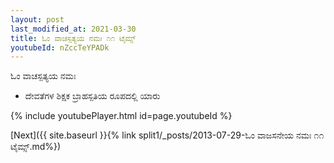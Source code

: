 ```yaml
---
layout: post
last_modified_at: 2021-03-30
title: ಓಂ ವಾಚಸ್ಪತ್ಯಯ ನಮಃ ೧೧ ಟೈಮ್ಸ್
youtubeId: nZccTeYPADk
---
```

 
 
 ಓಂ ವಾಚಸ್ಪತ್ಯಯ ನಮಃ  
 
 -  ದೇವತೆಗಳ ಶಿಕ್ಷಕ ಬ್ರಾಹಸ್ಪತಿಯ ರೂಪದಲ್ಲಿ ಯಾರು 
 
  
 
  
 
 
 
 
 
 


{% include youtubePlayer.html id=page.youtubeId %}
 
[Next]({{ site.baseurl }}{% link  split1/_posts/2013-07-29-ಓಂ ವಾಜಸನೇಯ ನಮಃ ೧೧ ಟೈಮ್ಸ್.md%})
 
